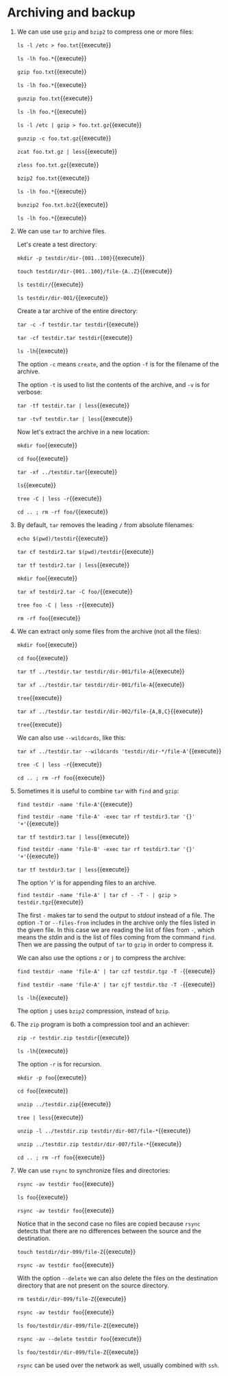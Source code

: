 # Archiving and backup

1. We can use use `gzip` and `bzip2` to compress one or more files:

   `ls -l /etc > foo.txt`{{execute}}
   
   `ls -lh foo.*`{{execute}}
   
   `gzip foo.txt`{{execute}}
   
   `ls -lh foo.*`{{execute}}
   
   `gunzip foo.txt`{{execute}}

   `ls -lh foo.*`{{execute}}
   
   `ls -l /etc | gzip > foo.txt.gz`{{execute}}
   
   `gunzip -c foo.txt.gz`{{execute}}
   
   `zcat foo.txt.gz | less`{{execute}}
   
   `zless foo.txt.gz`{{execute}}
   
   `bzip2 foo.txt`{{execute}}
   
   `ls -lh foo.*`{{execute}}
   
   `bunzip2 foo.txt.bz2`{{execute}}

   `ls -lh foo.*`{{execute}}
   
2. We can use `tar` to archive files.

   Let's create a test directory:

   `mkdir -p testdir/dir-{001..100}`{{execute}}
   
   `touch testdir/dir-{001..100}/file-{A..Z}`{{execute}}
   
   `ls testdir/`{{execute}}
   
   `ls testdir/dir-001/`{{execute}}
   
   Create a tar archive of the entire directory:
   
   `tar -c -f testdir.tar testdir`{{execute}}
   
   `tar -cf testdir.tar testdir`{{execute}}
   
   `ls -lh`{{execute}}
   
   The option `-c` means `create`, and the option `-f` is for the
   filename of the archive.
   
   The option `-t` is used to list the contents of the archive, and
   `-v` is for verbose:
   
   `tar -tf testdir.tar | less`{{execute}}

   `tar -tvf testdir.tar | less`{{execute}}
   
   Now let's extract the archive in a new location:
   
   `mkdir foo`{{execute}}
   
   `cd foo`{{execute}}
   
   `tar -xf ../testdir.tar`{{execute}}
   
   `ls`{{execute}}
   
   `tree -C | less -r`{{execute}}
   
   `cd .. ; rm -rf foo/`{{execute}}
   
3. By default, `tar` removes the leading `/` from absolute filenames:

   `echo $(pwd)/testdir`{{execute}}

   `tar cf testdir2.tar $(pwd)/testdir`{{execute}}

   `tar tf testdir2.tar | less`{{execute}}
   
   `mkdir foo`{{execute}}
   
   `tar xf testdir2.tar -C foo/`{{execute}}
   
   `tree foo -C | less -r`{{execute}}
   
   `rm -rf foo`{{execute}}

4. We can extract only some files from the archive (not all the
   files):
   
   `mkdir foo`{{execute}}
   
   `cd foo`{{execute}}

   `tar tf ../testdir.tar testdir/dir-001/file-A`{{execute}}

   `tar xf ../testdir.tar testdir/dir-001/file-A`{{execute}}
   
   `tree`{{execute}}

   `tar xf ../testdir.tar testdir/dir-002/file-{A,B,C}`{{execute}}
   
   `tree`{{execute}}

   We can also use `--wildcards`, like this:
   
   `tar xf ../testdir.tar --wildcards 'testdir/dir-*/file-A'`{{execute}}
   
   `tree -C | less -r`{{execute}}
   
   `cd .. ; rm -rf foo`{{execute}}

5. Sometimes it is useful to combine `tar` with `find` and `gzip`:

   `find testdir -name 'file-A'`{{execute}}
   
   `find testdir -name 'file-A' -exec tar rf testdir3.tar '{}' '+'`{{execute}}
   
   `tar tf testdir3.tar | less`{{execute}}
   
   `find testdir -name 'file-B' -exec tar rf testdir3.tar '{}' '+'`{{execute}}
   
   `tar tf testdir3.tar | less`{{execute}}
   
   The option 'r' is for appending files to an archive.
   
   `find testdir -name 'file-A' | tar cf - -T - | gzip > testdir.tgz`{{execute}}
   
   The first `-` makes tar to send the output to _stdout_ instead of a
   file. The option `-T` or `--files-from` includes in the archive
   only the files listed in the given file. In this case we are
   reading the list of files from `-`, which means the _stdin_ and is
   the list of files coming from the command `find`. Then we are
   passing the output of `tar` to `gzip` in order to compress it.

   We can also use the options `z` or `j` to compress the archive:
   
   `find testdir -name 'file-A' | tar czf testdir.tgz -T -`{{execute}}
   
   `find testdir -name 'file-A' | tar cjf testdir.tbz -T -`{{execute}}
   
   `ls -lh`{{execute}}
   
   The option `j` uses `bzip2` compression, instead of `bzip`.

6. The `zip` program is both a compression tool and an achiever:

   `zip -r testdir.zip testdir`{{execute}}
   
   `ls -lh`{{execute}}
   
   The option `-r` is for recursion.
   
   `mkdir -p foo`{{execute}}
   
   `cd foo`{{execute}}
   
   `unzip ../testdir.zip`{{execute}}
   
   `tree | less`{{execute}}
   
   `unzip -l ../testdir.zip testdir/dir-007/file-*`{{execute}}

   `unzip ../testdir.zip testdir/dir-007/file-*`{{execute}}
   
   `cd .. ; rm -rf foo`{{execute}}
   
7. We can use `rsync` to synchronize files and directories:

   `rsync -av testdir foo`{{execute}}
   
   `ls foo`{{execute}}
   
   `rsync -av testdir foo`{{execute}}
   
   Notice that in the second case no files are copied because `rsync`
   detects that there are no differences between the source and the
   destination.
   
   `touch testdir/dir-099/file-Z`{{execute}}

   `rsync -av testdir foo`{{execute}}

   With the option `--delete` we can also delete the files on the
   destination directory that are not present on the source directory.

   `rm testdir/dir-099/file-Z`{{execute}}

   `rsync -av testdir foo`{{execute}}
   
   `ls foo/testdir/dir-099/file-Z`{{execute}}
   
   `rsync -av --delete testdir foo`{{execute}}
   
   `ls foo/testdir/dir-099/file-Z`{{execute}}
   
   `rsync` can be used over the network as well, usually combined with
   `ssh`.
   
